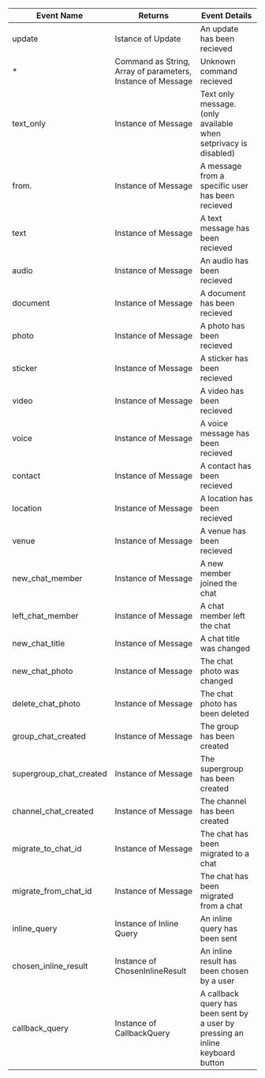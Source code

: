 
| Event Name              | Returns                                                     | Event Details                                                                  |
|-------------------------|-------------------------------------------------------------|--------------------------------------------------------------------------------|
| update                  | Istance of Update                                           | An update has been recieved                                                    |
| *                       | Command as String, Array of parameters, Instance of Message | Unknown command recieved                                                       |
| text_only               | Instance of Message                                         | Text only message. (only available when setprivacy is disabled)                |
| from.                   | Instance of Message                                         | A message from a specific user has been recieved                               |
| text                    | Instance of Message                                         | A text message has been recieved                                               |
| audio                   | Instance of Message                                         | An audio has been recieved                                                     |
| document                | Instance of Message                                         | A document has been recieved                                                   |
| photo                   | Instance of Message                                         | A photo has been recieved                                                      |
| sticker                 | Instance of Message                                         | A sticker has been recieved                                                    |
| video                   | Instance of Message                                         | A video has been recieved                                                      |
| voice                   | Instance of Message                                         | A voice message has been recieved                                              |
| contact                 | Instance of Message                                         | A contact has been recieved                                                    |
| location                | Instance of Message                                         | A location has been recieved                                                   |
| venue                   | Instance of Message                                         | A venue has been recieved                                                      |
| new_chat_member         | Instance of Message                                         | A new member joined the chat                                                   |
| left_chat_member        | Instance of Message                                         | A chat member left the chat                                                    |
| new_chat_title          | Instance of Message                                         | A chat title was changed                                                       |
| new_chat_photo          | Instance of Message                                         | The chat photo was changed                                                     |
| delete_chat_photo       | Instance of Message                                         | The chat photo has been deleted                                                |
| group_chat_created      | Instance of Message                                         | The group has been created                                                     |
| supergroup_chat_created | Instance of Message                                         | The supergroup has been created                                                |
| channel_chat_created    | Instance of Message                                         | The channel has been created                                                   |
| migrate_to_chat_id      | Instance of Message                                         | The chat has been migrated to a chat                                           |
| migrate_from_chat_id    | Instance of Message                                         | The chat has been migrated from a chat                                         |
| inline_query            | Instance of Inline Query                                    | An inline query has been sent                                                  |
| chosen_inline_result    | Instance of ChosenInlineResult                              | An inline result has been chosen by a user                                     |
| callback_query          | Instance of CallbackQuery                                   | A callback query has been sent by a user by pressing an inline keyboard button |
